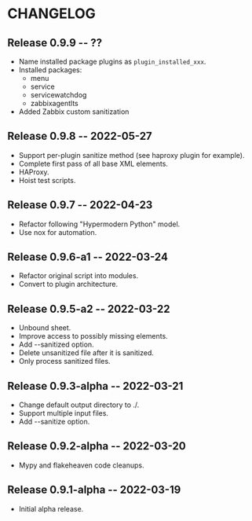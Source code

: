 # CHANGELOG

## Release 0.9.9 -- ??
* Name installed package plugins as `plugin_installed_xxx`.
* Installed packages:
  * menu
  * service
  * servicewatchdog
  * zabbixagentlts
* Added Zabbix custom sanitization

## Release 0.9.8 -- 2022-05-27
* Support per-plugin sanitize method (see haproxy plugin for example).
* Complete first pass of all base XML elements.
* HAProxy.
* Hoist test scripts.


## Release 0.9.7 -- 2022-04-23
* Refactor following "Hypermodern Python" model.
* Use nox for automation.

## Release 0.9.6-a1 -- 2022-03-24

* Refactor original script into modules.
* Convert to plugin architecture.

## Release 0.9.5-a2 -- 2022-03-22

* Unbound sheet.
* Improve access to possibly missing elements.
* Add --sanitized option.
* Delete unsanitized file after it is sanitized.
* Only process sanitized files.

## Release 0.9.3-alpha -- 2022-03-21

* Change default output directory to ./.
* Support multiple input files.
* Add --sanitize option.

## Release 0.9.2-alpha -- 2022-03-20

* Mypy and flakeheaven code cleanups.

## Release 0.9.1-alpha -- 2022-03-19

* Initial alpha release.
